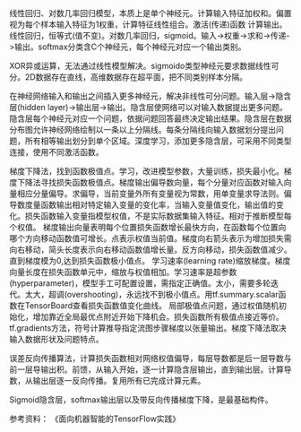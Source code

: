 线性回归、对数几率回归模型，本质上是单个神经元。计算输入特征加权和。偏置视为每个样本输入特征为1权重，计算特征线性组合。激活(传递)函数 计算输出。线性回归，恒等式(值不变)。对数几率回归，sigmoid。输入->权重->求和->传递->输出。softmax分类含C个神经元，每个神经元对应一个输出类别。

XOR异或运算，无法通过线性模型解决。sigmoido类型神经元要求数据线性可分。2D数据存在直线，高维数据存在超平面，把不同类别样本分隔。

在神经网络输入和输出之间插入更多神经元，解决非线性可分问题。输入层->隐含层(hidden layer)->输出层->输出。隐含层使网络可以对输入数据提出更多问题。隐含层每个神经元对应一个问题，依据问题回答最终决定输出结果。隐含层在数据分布图允许神经网络绘制以一条以上分隔线。每条分隔线向输入数据划分提出问题，所有相等输出划分到单个区域。深度学习，添加更多隐含层，可采用不同类型连接，使用不同激活函数。

梯度下降法，找到函数极值点。学习，改进模型参数，大量训练，损失最小化。梯度下降法寻找损失函数极值点。梯度输出偏导数向量，每个分量对应函数对输入向量相应分量偏导。求偏导，当前变量外所有变量视为常数，用单变量求导法则。偏导数度量函数输出相对特定输入变量的变化率，当输入变量值变化，输出值的变化。损失函数输入变量指模型权值，不是实际数据集输入特征。相对于推断模型每个权值。
梯度输出向量表明每个位置损失函数增长最快方向，在函数每个位置向哪个方向移动函数值可增长。点表示权值当前值。梯度向右箭头表示为增加损失需向右移动，简头长度表示向右移动函数值增长量。反方向移动，损失函数值减少。直到梯度模为0,达到损失函数极小值点。
学习速率(learning rate)缩放梯度。梯度向量长度在损失函数单元中，缩放与权值相加。学习速率是超参数(hyperparameter)，模型手工可配置设置，需指定正确值。太小，需要多轮迭代。太大，超调(overshooting)，永远找不到极小值点。用tf.summary.scalar函数在TensorBoard查看损失函数值变化曲线。
局部极值点问题，通过权值随机初始化，增加靠近全局最优点附近开始下降机会。损失函数所有极值点接近等价。
tf.gradients方法，符号计算推导指定流图步骤梯度以张量输出。梯度下降法取决输入数据形状及问题特点。

误差反向传播算法，计算损失函数相对网络权值偏导，每层导数都是后一层导数与前一层导输出积。前馈，从输入开始，逐一计算隐含层输出，直到输出层。计算导数，从输出层逐一反向传播。复用所有已完成计算元素。

Sigmoid隐含层，softmax输出层以及带反向传播梯度下降，是最基础构件。

参考资料：
《面向机器智能的TensorFlow实践》



